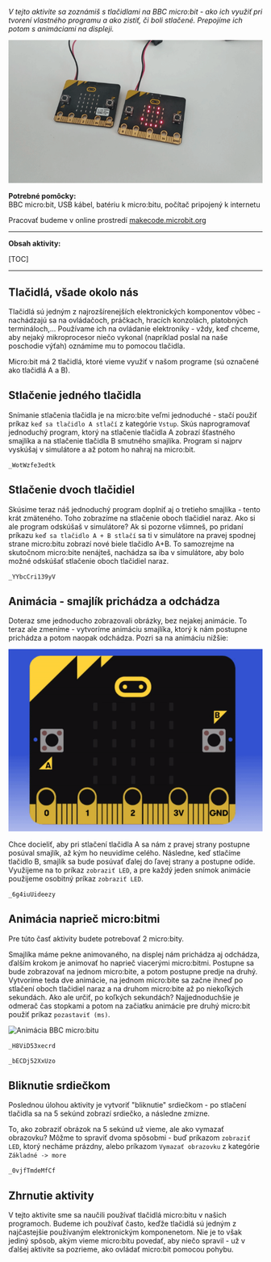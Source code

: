 *V tejto aktivite sa zoznámiš s tlačidlami na BBC micro:bit - ako ich využiť pri tvorení vlastného programu a ako
zistiť, či boli stlačené. Prepojíme ich potom s animáciami na displeji.*

![Obrázok BBC micro:bitu](images/microbit_two_smile.png)

**Potrebné pomôcky:**  
BBC micro:bit, USB kábel, batériu k micro:bitu, počítač pripojený k internetu

Pracovať budeme v online prostredí [makecode.microbit.org](https://makecode.microbit.org/)

---

**Obsah aktivity:**

[TOC]

---

## Tlačidlá, všade okolo nás

Tlačidlá sú jedným z najrozšírenejších elektronických komponentov vôbec - nachádzajú sa na ovládačoch, práčkach,
hracích konzolách, platobných termináloch,... Používame ich na ovládanie elektroniky - vždy, keď chceme, aby nejaký
mikroprocesor niečo vykonal (napríklad poslal na naše poschodie výťah) oznámime mu to pomocou tlačidla.

Micro:bit má 2 tlačidlá, ktoré vieme využiť v našom programe (sú označené ako tlačidlá A a B).

## Stlačenie jedného tlačidla

Snímanie stlačenia tlačidla je na micro:bite veľmi jednoduché - stačí použiť príkaz `keď sa tlačidlo A stlačí`
z kategórie `Vstup`. Skús naprogramovať jednoduchý program, ktorý na stlačenie tlačidla A zobrazí šťastného smajlíka
a na stlačenie tlačidla B smutného smajlíka. Program si najprv vyskúšaj v simulátore a až potom ho nahraj na micro:bit.

```makecode
_WotWzfe3edtk
```
## Stlačenie dvoch tlačidiel

Skúsime teraz náš jednoduchý program doplniť aj o tretieho smajlíka - tento krát zmäteného. Toho zobrazíme na stlačenie
oboch tlačidiel naraz. Ako si ale program odskúšaš v simulátore? Ak si pozorne všimneš, po pridaní príkazu
`keď sa tlačidlo A + B stlačí`  sa ti v simulátore na pravej spodnej strane micro:bitu zobrazí nové biele tlačidlo A+B.
To samozrejme na skutočnom micro:bite nenájteš, nachádza sa iba v simulátore, aby bolo možné odskúšať stlačenie oboch
tlačidiel naraz.
    
```makecode
_YYbcCri139yV
```

## Animácia - smajlík prichádza a odchádza

Doteraz sme jednoducho zobrazovali obrázky, bez nejakej animácie. To teraz ale zmeníme - vytvoríme animáciu smajlíka,
ktorý k nám postupne prichádza a potom naopak odchádza. Pozri sa na animáciu nižšie:

![Animácia micro:bitu](images/makecode_smile_animation.gif)

Chce docieliť, aby pri stlačení tlačidla A sa nám z pravej strany postupne posúval smajlík, až kým ho neuvidíme celého.
Následne, keď stlačíme tlačidlo B, smajlík sa bude posúvať ďalej do ľavej strany a postupne odíde. Využijeme na to príkaz
`zobraziť LED`, a pre každý jeden snímok animácie použijeme osobitný príkaz `zobraziť LED`.

```makecode
_6g4iuUideezy
```

## Animácia naprieč micro:bitmi

Pre túto časť aktivity budete potrebovať 2 micro:bity.

Smajlíka máme pekne animovaného, na displej nám prichádza aj odchádza, ďalším krokom je animovať ho naprieč viacerými
micro:bitmi. Postupne sa bude zobrazovať na jednom micro:bite, a potom postupne predje na druhý. Vytvoríme teda dve
animácie, na jednom micro:bite sa začne ihneď po stlačení oboch tlačidiel naraz a na druhom micro:bite až po niekoľkých
sekundách. Ako ale určiť, po koľkých sekundách? Najjednoduchšie je odmerač čas stopkami a potom na začiatku
animácie pre druhý micro:bit použiť príkaz `pozastaviť (ms)`.

![Animácia BBC micro:bitu](images/makecode_smile_animation_moving.gif) 

```makecode-no-link
_H8ViD53xecrd
```

```makecode-link-only
_bECDj52XxUzo
```

## Bliknutie srdiečkom
Poslednou úlohou aktivity je vytvoriť "bliknutie" srdiečkom - po stlačení tlačidla sa na 5 sekúnd zobrazí srdiečko,
a následne zmizne.

To, ako zobraziť obrázok na 5 sekúnd už vieme, ale ako vymazať obrazovku? Môžme to spraviť dvoma spôsobmi - buď
príkazom `zobraziť LED`, ktorý necháme prázdny, alebo príkazom `Vymazať obrazovku` z kategórie `Základné -> more`

```makecode
_0vjfTmdeMfCf
```

## Zhrnutie aktivity
V tejto aktivite sme sa naučili používať tlačidlá micro:bitu v našich programoch. Budeme ich používať často,
keďže tlačidlá sú jedným z najčastejšie používaným elektronickým komponenetom. Nie je to však jediný spôsob, akým vieme
micro:bitu povedať, aby niečo spravil - už v ďalšej aktivite sa pozrieme, ako ovládať micro:bit pomocou pohybu.

